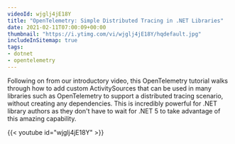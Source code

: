 ```yaml
---
videoId: wjglj4jE18Y
title: "OpenTelemetry: Simple Distributed Tracing in .NET Libraries"
date: 2021-02-11T07:00:09+00:00
thumbnail: "https://i.ytimg.com/vi/wjglj4jE18Y/hqdefault.jpg"
includeInSitemap: true
tags:
- dotnet
- opentelemetry
---
```


Following on from our introductory video, this OpenTelemetry tutorial walks through how to add custom ActivitySources that can be used in many libraries such as OpenTelemetry to support a distributed tracing scenario, without creating any dependencies. This is incredibly powerful for .NET library authors as they don't have to wait for .NET 5 to take advantage of this amazing capability.

<!--more-->

{{< youtube id="wjglj4jE18Y" >}}
